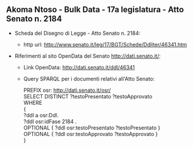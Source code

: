 ## Akoma Ntoso - Bulk Data - 17a legislatura - Atto Senato n. 2184 ##

* Scheda del Disegno di Legge - Atto Senato n. 2184:
	* http url: http://www.senato.it/leg/17/BGT/Schede/Ddliter/46341.htm

* Riferimenti al sito OpenData del Senato http://dati.senato.it/:
	* Link OpenData: http://dati.senato.it/ddl/46341
	* Query SPARQL per i documenti relativi all'Atto Senato:

        PREFIX osr: <http://dati.senato.it/osr/>  
		SELECT DISTINCT ?testoPresentato ?testoApprovato  
		WHERE  
		{  
		    ?ddl a osr:Ddl.  
		    ?ddl osr:idFase 2184 .  
		    OPTIONAL { ?ddl osr:testoPresentato ?testoPresentato }  
		    OPTIONAL { ?ddl osr:testoApprovato ?testoApprovato }  
		}
		